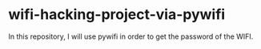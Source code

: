 # wifi-hacking-project-via-pywifi
In this repository, I will use pywifi in order to get the password of the WIFI.
